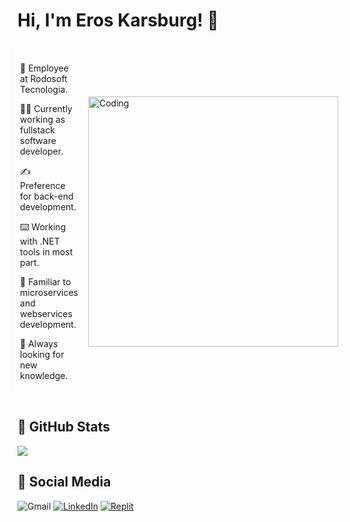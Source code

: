 # Hi, I'm Eros Karsburg! 👋

<div style="display: flex; justify-content: center;">
    <div style="display: flex;align-items: center;border: 2px solid white;border-radius: 10px;">
        <div style="padding: 1rem;">
            <p>🏢 Employee at Rodosoft Tecnologia.</p>
            <p>👩‍💻 Currently working as fullstack software developer.</p>
            <p>✍️ Preference for back-end development.</p>
            <p>⌨️ Working with .NET tools in most part.</p>
            <p>🔗 Familiar to microservices and webservices development.</p>
            <p>🧠 Always looking for new knowledge.</p>
        </div>
        <div>
            <img align="left" alt="Coding" width="400" src="https://www.chawtechsolutions.com/wp-content/uploads/20103/developer-dribbble.gif">
        </div>
    </div>
</div>

## 📝 GitHub Stats

<div style="display: flex;">
<div style="margin: 0px 2px 0px 0px">
<picture>
  <source
    srcset="https://github-readme-stats.vercel.app/api?username=eroskarsburg&show_icons=true&bg_color=0000&border_color=dcdcdc&title_color=fffff0&text_color=dcdcdc&ring_color=ff0000&icon_color=ff0000"
    media="(prefers-color-scheme: dark)"
  />
  <source
    srcset="https://github-readme-stats.vercel.app/api?username=eroskarsburg&show_icons=true"
    media="(prefers-color-scheme: light), (prefers-color-scheme: no-preference)"
  />
  <img src="https://github-readme-stats.vercel.app/api?username=eroskarsburg&show_icons=true" />
</picture>
</div>
</div>

## 🔗 Social Media

![Gmail][gmail]
[![LinkedIn][linkedin]][myLinkedinLink]
[![Replit][replitIDE]][myReplitLink]


[//]: # (LANGUAGES)
[csharp]: https://img.shields.io/badge/C%23-239120?style=for-the-badge&logo=c-sharp&logoColor=white
[html5]: https://img.shields.io/badge/HTML5-E34F26?style=for-the-badge&logo=html5&logoColor=white
[css3]: https://img.shields.io/badge/CSS3-1572B6?style=for-the-badge&logo=css3&logoColor=white
[js]: https://img.shields.io/badge/JavaScript-F7DF1E?style=for-the-badge&logo=javascript&logoColor=black
[jquery]: https://img.shields.io/badge/jQuery-0769AD?style=for-the-badge&logo=jquery&logoColor=white
[python]: https://img.shields.io/badge/Python-14354C?style=for-the-badge&logo=python&logoColor=white
[c]: https://img.shields.io/badge/C-00599C?style=for-the-badge&logo=c&logoColor=white
[react]: https://img.shields.io/badge/React-20232A?style=for-the-badge&logo=react&logoColor=61DAFB
[flutter]: https://img.shields.io/badge/Flutter-02569B?style=for-the-badge&logo=flutter&logoColor=white
[dart]: https://img.shields.io/badge/Dart-0175C2?style=for-the-badge&logo=dart&logoColor=white


[//]: # (IDES)
[replitIDE]: https://img.shields.io/badge/Replit-100000?style=for-the-badge&logo=replit&logoColor=orange
[pycharm]: https://img.shields.io/badge/PyCharm-000000.svg?&style=for-the-badge&logo=PyCharm&logoColor=white
[vstudio]: https://img.shields.io/badge/Visual_Studio-5C2D91?style=for-the-badge&logo=visual%20studio&logoColor=white
[vscode]: https://img.shields.io/badge/Visual_Studio_Code-0078D4?style=for-the-badge&logo=visual%20studio%20code&logoColor=white


[//]: # (FRAMEWORKS)
[dotnet]: https://img.shields.io/badge/.NET-5C2D91?style=for-the-badge&logo=.net&logoColor=white


[//]: # (REPOSITORIES)
[github]: https://img.shields.io/badge/GitHub-100000?style=for-the-badge&logo=github&logoColor=white
[bitbucket]: https://img.shields.io/badge/Bitbucket-0747a6?style=for-the-badge&logo=bitbucket&logoColor=white
[replit]: https://img.shields.io/badge/replit-667881?style=for-the-badge&logo=replit&logoColor=white


[//]: # (DATABASES)
[mysql]: https://img.shields.io/badge/MySQL-00000F?style=for-the-badge&logo=mysql&logoColor=white


[//]: # (MEDIAS)
[myGithubStats]: https://github-readme-stats.vercel.app/api/top-langs/?username=eroskarsburg&layout=donut&bg_color=0000&border_color=dcdcdc&title_color=fffff0&text_color=dcdcdc
[gmail]: https://img.shields.io/badge/Gmail-D14836?style=for-the-badge&logo=gmail&logoColor=white
[linkedin]: https://img.shields.io/badge/LinkedIn-0077B5?style=for-the-badge&logo=linkedin&logoColor=white


[//]: # (LINKS)
[myGithubLink]: https://github.com/eroskarsburg
[myLinkedinLink]: https://www.linkedin.com/in/eros-karsburg-05630b221/
[myReplitLink]: https://replit.com/@ErosKarsburg?path=&tab=repls
[myGithubStatsLink]: https://github.com/eroskarsburg/github-readme-stats
